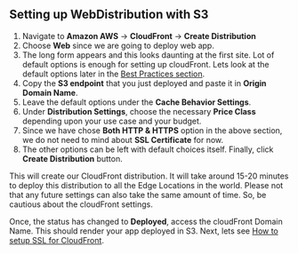 ## Setting up WebDistribution with S3

1. Navigate to **Amazon AWS** -> **CloudFront** -> **Create Distribution**
2. Choose **Web** since we are going to deploy web app.
3. The long form appears and this looks daunting at the first site. Lot of default options is enough for setting up cloudFront. Lets look at the default options later in the [Best Practices section](https://github.com/lakshmantgld/route53-CloudFront-S3-Setup/blob/master/readmeFiles/cfBestPractices.md).
4. Copy the **S3 endpoint** that you just deployed and paste it in **Origin Domain Name**.
5. Leave the default options under the **Cache Behavior Settings**.
6. Under **Distribution Settings**, choose the necessary **Price Class** depending upon your use case and your budget.
7. Since we have chose **Both HTTP & HTTPS** option in the above section, we do not need to mind about **SSL Certificate** for now.
8. The other options can be left with default choices itself. Finally, click **Create Distribution** button.

This will create our CloudFront distribution. It will take around 15-20 minutes to deploy this distribution to all the Edge Locations in the world. Please not that any future settings can also take the same amount of time. So, be cautious about the cloudFront settings.

Once, the status has changed to **Deployed**, access the cloudFront Domain Name. This should render your app deployed in S3. Next, lets see [How to setup SSL for CloudFront](https://github.com/lakshmantgld/route53-CloudFront-S3-Setup/blob/master/readmeFiles/SSLForCF.md).
